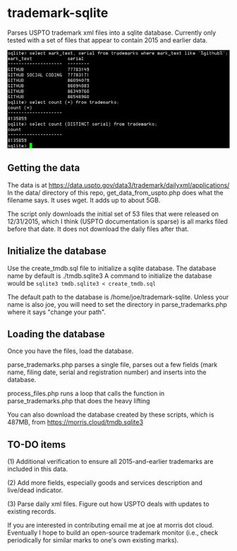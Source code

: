 # trademark-sqlite
Parses USPTO trademark xml files into a sqlite database. Currently only tested with
a set of files that appear to contain 2015 and earlier data. 

![alt tag](demo_screen.png)

## Getting the data

The data is at https://data.uspto.gov/data3/trademark/dailyxml/applications/
In the data/ directory of this repo, get_data_from_uspto.php does what the filename says. 
It uses wget. It adds up to about 5GB. 

The script only downloads the initial set of 53 files that were released on 12/31/2015, which I think 
(USPTO documentation is sparse) is all marks filed before that date. It does not download
the daily files after that. 

## Initialize the database

Use the create_tmdb.sql file to initialize a sqlite database. The database name by default
is ./tmdb.sqlite3
A command to initialize the database would be `sqlite3 tmdb.sqlite3 < create_tmdb.sql`

The default path to the database is /home/joe/trademark-sqlite. Unless your name is also joe, 
you will need to set the directory in parse_trademarks.php where it says "change your path". 

## Loading the database

Once you have the files, load the database. 

parse_trademarks.php parses a single file, parses out a few fields (mark name, filing date, 
serial and registration number) and inserts into the database. 

process_files.php runs a loop that calls the function in parse_trademarks.php that does
the heavy lifting

You can also download the database created by these scripts, which is 487MB, from https://morris.cloud/tmdb.sqlite3

## TO-DO items
(1) Additional verification to ensure all 2015-and-earlier trademarks are included in this data. 

(2) Add more fields, especially goods and services description and live/dead indicator.

(3) Parse daily xml files. Figure out how USPTO deals with updates to existing records.

If you are interested in contributing email me at joe at morris dot cloud. Eventually I 
hope to build an open-source trademark monitor (i.e., check periodically for similar marks
to one's own existing marks). 
